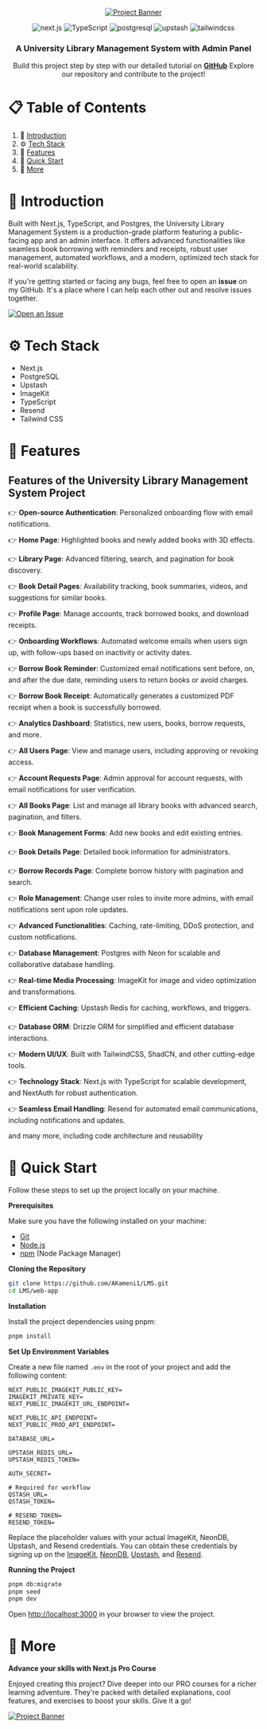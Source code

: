 <div align="center">

[![Project Banner](https://github.com/user-attachments/assets/7cff0964-6c02-4af5-aa0c-964b349cc9aa)](https://github.com/AKameni1/LMS/tree/main/web-app)

<div>

![next.js](https://img.shields.io/badge/-Next_JS-black?style=for-the-badge&logoColor=white&logo=nextdotjs&color=000000)
![TypeScript](https://img.shields.io/badge/-TypeScript-black?style=for-the-badge&logoColor=white&logo=typescript&color=3178C6)
![postgresql](https://img.shields.io/badge/-PostgreSQL-black?style=for-the-badge&logoColor=white&logo=postgresql&color=4169E1)
![upstash](https://img.shields.io/badge/-Upstash-black?style=for-the-badge&logoColor=white&logo=upstash&color=00E9A3)
![tailwindcss](https://img.shields.io/badge/-Tailwind_CSS-black?style=for-the-badge&logoColor=white&logo=tailwindcss&color=06B6D4)

</div>

### A University Library Management System with Admin Panel

<div align="center">

Build this project step by step with our detailed tutorial on
[**GitHub**](https://github.com/AKameni1/LMS/tree/main/web-app) Explore our
repository and contribute to the project!

</div>

</div>

# 📋 <span id="table">Table of Contents</span>

1. 🤖 [Introduction](#introduction)
2. ⚙️ [Tech Stack](#tech-stack)
3. 🔋 [Features](#features)
4. 🤸 [Quick Start](#quick-start)
5. 🚀 [More](#more)

# <span id="introduction">🤖 Introduction</span>

Built with Next.js, TypeScript, and Postgres, the University Library Management
System is a production-grade platform featuring a public-facing app and an admin
interface. It offers advanced functionalities like seamless book borrowing with
reminders and receipts, robust user management, automated workflows, and a
modern, optimized tech stack for real-world scalability.

If you're getting started or facing any bugs, feel free to open an **issue** on
my GitHub. It's a place where I can help each other out and resolve issues
together.

[![Open an Issue](https://github.com/sujatagunale/EasyRead/assets/151519281/618f4872-1e10-42da-8213-1d69e486d02e)](https://github.com/AKameni1/university-lms/issues)

# <span id="tech-stack">⚙️ Tech Stack</span>

- Next.js
- PostgreSQL
- Upstash
- ImageKit
- TypeScript
- Resend
- Tailwind CSS

# <span id="features">🔋 Features</span>

## Features of the University Library Management System Project

👉 **Open-source Authentication**: Personalized onboarding flow with email
notifications.

👉 **Home Page**: Highlighted books and newly added books with 3D effects.

👉 **Library Page**: Advanced filtering, search, and pagination for book
discovery.

👉 **Book Detail Pages**: Availability tracking, book summaries, videos, and
suggestions for similar books.

👉 **Profile Page**: Manage accounts, track borrowed books, and download
receipts.

👉 **Onboarding Workflows**: Automated welcome emails when users sign up, with
follow-ups based on inactivity or activity dates.

👉 **Borrow Book Reminder**: Customized email notifications sent before, on, and
after the due date, reminding users to return books or avoid charges.

👉 **Borrow Book Receipt**: Automatically generates a customized PDF receipt
when a book is successfully borrowed.

👉 **Analytics Dashboard**: Statistics, new users, books, borrow requests, and
more.

👉 **All Users Page**: View and manage users, including approving or revoking
access.

👉 **Account Requests Page**: Admin approval for account requests, with email
notifications for user verification.

👉 **All Books Page**: List and manage all library books with advanced search,
pagination, and filters.

👉 **Book Management Forms**: Add new books and edit existing entries.

👉 **Book Details Page**: Detailed book information for administrators.

👉 **Borrow Records Page**: Complete borrow history with pagination and search.

👉 **Role Management**: Change user roles to invite more admins, with email
notifications sent upon role updates.

👉 **Advanced Functionalities**: Caching, rate-limiting, DDoS protection, and
custom notifications.

👉 **Database Management**: Postgres with Neon for scalable and collaborative
database handling.

👉 **Real-time Media Processing**: ImageKit for image and video optimization and
transformations.

👉 **Efficient Caching**: Upstash Redis for caching, workflows, and triggers.

👉 **Database ORM**: Drizzle ORM for simplified and efficient database
interactions.

👉 **Modern UI/UX**: Built with TailwindCSS, ShadCN, and other cutting-edge
tools.

👉 **Technology Stack**: Next.js with TypeScript for scalable development, and
NextAuth for robust authentication.

👉 **Seamless Email Handling**: Resend for automated email communications,
including notifications and updates.

and many more, including code architecture and reusability

# <span id="quick-start">🤸 Quick Start</span>

Follow these steps to set up the project locally on your machine.

**Prerequisites**

Make sure you have the following installed on your machine:

- [Git](https://git-scm.com/)
- [Node.js](https://nodejs.org/en)
- [npm](https://www.npmjs.com/) (Node Package Manager)

**Cloning the Repository**

```bash
git clone https://github.com/AKameni1/LMS.git
cd LMS/web-app
```

**Installation**

Install the project dependencies using pnpm:

```bash
pnpm install
```

**Set Up Environment Variables**

Create a new file named `.env` in the root of your project and add the following
content:

```env
NEXT_PUBLIC_IMAGEKIT_PUBLIC_KEY=
IMAGEKIT_PRIVATE_KEY=
NEXT_PUBLIC_IMAGEKIT_URL_ENDPOINT=

NEXT_PUBLIC_API_ENDPOINT=
NEXT_PUBLIC_PROD_API_ENDPOINT=

DATABASE_URL=

UPSTASH_REDIS_URL=
UPSTASH_REDIS_TOKEN=

AUTH_SECRET=

# Required for workflow
QSTASH_URL=
QSTASH_TOKEN=

# RESEND_TOKEN=
RESEND_TOKEN=
```

Replace the placeholder values with your actual ImageKit, NeonDB, Upstash, and
Resend credentials. You can obtain these credentials by signing up on the
[ImageKit](https://bit.ly/49zmXkt), [NeonDB](https://fyi.neon.tech/1jsm),
[Upstash](https://upstash.com/?utm_source=jsmastery1), and
[Resend](https://resend.com/).

**Running the Project**

```bash
pnpm db:migrate
pnpm seed
pnpm dev
```

Open [http://localhost:3000](http://localhost:3000) in your browser to view the
project.

# <span id="more">🚀 More</span>

**Advance your skills with Next.js Pro Course**

Enjoyed creating this project? Dive deeper into our PRO courses for a richer
learning adventure. They're packed with detailed explanations, cool features,
and exercises to boost your skills. Give it a go!

[![Project Banner](https://github.com/user-attachments/assets/b8760e69-1f81-4a71-9108-ceeb1de36741)](https://jsmastery.pro/next15)
